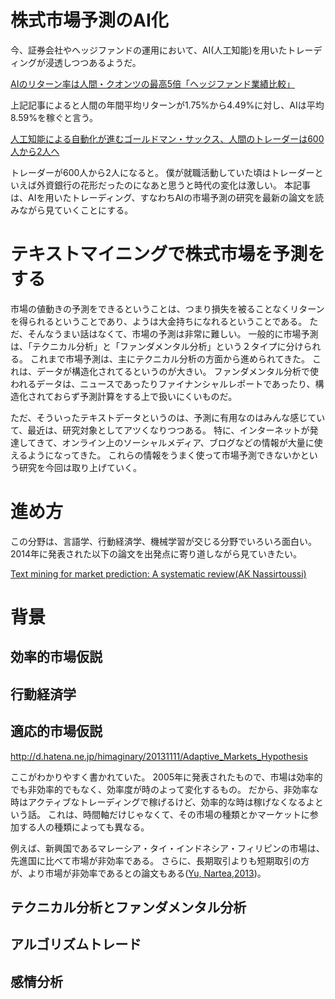 # 株式市場予測のAI化

今、証券会社やヘッジファンドの運用において、AI(人工知能)を用いたトレーディングが浸透しつつあるようだ。

[AIのリターン率は人間・クオンツの最高5倍「ヘッジファンド業績比較」](http://www.excite.co.jp/News/economy_g/20170310/zuuonline_142168.html)

上記記事によると人間の年間平均リターンが1.75%から4.49%に対し、AIは平均8.59%を稼ぐと言う。

[人工知能による自動化が進むゴールドマン・サックス、人間のトレーダーは600人から2人へ](http://gigazine.net/news/20170208-goldman-sachs-automation/)

トレーダーが600人から2人になると。
僕が就職活動していた頃はトレーダーといえば外資銀行の花形だったのになあと思うと時代の変化は激しい。
本記事は、AIを用いたトレーディング、すなわちAIの市場予測の研究を最新の論文を読みながら見ていくことにする。

# テキストマイニングで株式市場を予測をする

市場の値動きの予測をできるということは、つまり損失を被ることなくリターンを得られるということであり、ようは大金持ちになれるということである。
ただ、そんなうまい話はなくて、市場の予測は非常に難しい。
一般的に市場予測は、「テクニカル分析」と「ファンダメンタル分析」という２タイプに分けられる。
これまで市場予測は、主にテクニカル分析の方面から進められてきた。
これは、データが構造化されてるというのが大きい。
ファンダメンタル分析で使われるデータは、ニュースであったりファイナンシャルレポートであったり、構造化されておらず予測計算をする上で扱いにくいものだ。

ただ、そういったテキストデータというのは、予測に有用なのはみんな感じていて、最近は、研究対象としてアツくなりつつある。
特に、インターネットが発達してきて、オンライン上のソーシャルメディア、ブログなどの情報が大量に使えるようになってきた。
これらの情報をうまく使って市場予測できないかという研究を今回は取り上げていく。

# 進め方

この分野は、言語学、行動経済学、機械学習が交じる分野でいろいろ面白い。
2014年に発表された以下の論文を出発点に寄り道しながら見ていきたい。

[Text mining for market prediction: A systematic review(AK Nassirtoussi)](https://www.researchgate.net/publication/274037232_Text_mining_for_market_prediction_A_systematic_review)

# 背景
## 効率的市場仮説

## 行動経済学

## 適応的市場仮説

http://d.hatena.ne.jp/himaginary/20131111/Adaptive_Markets_Hypothesis

ここがわかりやすく書かれていた。
2005年に発表されたもので、市場は効率的でも非効率的でもなく、効率度が時のよって変化するもの。
だから、非効率な時はアクティブなトレーディングで稼げるけど、効率的な時は稼げなくなるよという話。
これは、時間軸だけじゃなくて、その市場の種類とかマーケットに参加する人の種類によっても異なる。

例えば、新興国であるマレーシア・タイ・インドネシア・フィリピンの市場は、先進国に比べて市場が非効率である。
さらに、長期取引よりも短期取引の方が、より市場が非効率であるとの論文もある([Yu, Nartea,2013](https://www.researchgate.net/publication/240305676_Predictive_ability_and_profitability_of_simple_trading_rules_Recent_evidence_from_Southeast_Asian_stock_markets))。

## テクニカル分析とファンダメンタル分析

## アルゴリズムトレード

## 感情分析



